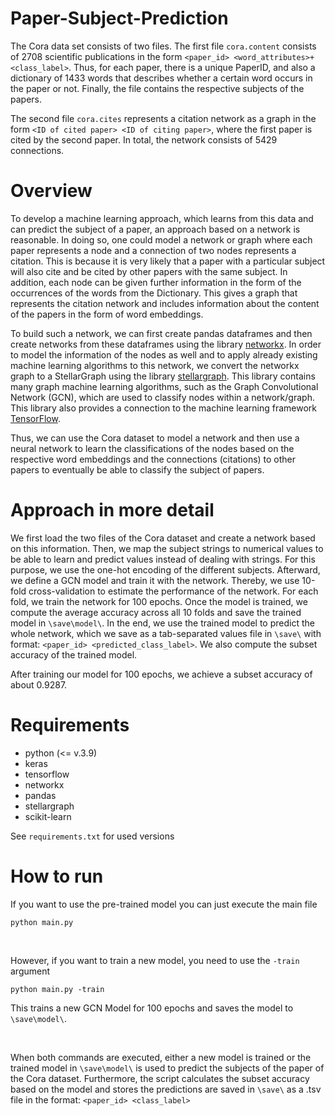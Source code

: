 # Paper-Subject-Prediction

The Cora data set consists of two files. The first file `cora.content` consists of 2708 scientific publications in the form `<paper_id> <word_attributes>+ <class_label>`. Thus, for each paper, there is a unique PaperID, and also a dictionary of 1433 words that describes whether a certain word occurs in the paper or not. Finally, the file contains the respective subjects of the papers. 

The second file `cora.cites` represents a citation network as a graph in the form `<ID of cited paper> <ID of citing paper>`, where the first paper is cited by the second paper. In total, the network consists of 5429 connections.


# Overview
To develop a machine learning approach, which learns from this data and can predict the subject of a paper, an approach based on a network is reasonable. In doing so, one could model a network or graph where each paper represents a node and a connection of two nodes represents a citation. This is because it is very likely that a paper with a particular subject will also cite and be cited by other papers with the same subject. In addition, each node can be given further information in the form of the occurrences of the words from the Dictionary. This gives a graph that represents the citation network and includes information about the content of the papers in the form of word embeddings.

To build such a network, we can first create pandas dataframes and then create networks from these dataframes using the library [networkx](https://networkx.org/). In order to model the information of the nodes as well and to apply already existing machine learning algorithms to this network, we convert the networkx graph to a StellarGraph using the library [stellargraph](https://stellargraph.readthedocs.io/en/stable/). This library contains many graph machine learning algorithms, such as the Graph Convolutional Network (GCN), which are used to classify nodes within a network/graph. This library also provides a connection to the machine learning framework [TensorFlow](https://www.tensorflow.org/).

Thus, we can use the Cora dataset to model a network and then use a neural network to learn the classifications of the nodes based on the respective word embeddings and the connections (citations) to other papers to eventually be able to classify the subject of papers.

# Approach in more detail

We first load the two files of the Cora dataset and create a network based on this information. Then, we map the subject strings to numerical values to be able to learn and predict values instead of dealing with strings. For this purpose, we use the one-hot encoding of the different subjects. Afterward, we define a GCN model and train it with the network. Thereby, we use 10-fold cross-validation to estimate the performance of the network. For each fold, we train the network for 100 epochs. Once the model is trained, we compute the average accuracy across all 10 folds and save the trained model in `\save\model\`. In the end, we use the trained model to predict the whole network, which we save as a tab-separated values file in `\save\` with format: `<paper_id> <predicted_class_label>`. We also compute the subset accuracy of the trained model.

After training our model for 100 epochs, we achieve a subset accuracy of about 0.9287. 

# Requirements

- python (<= v.3.9)
- keras
- tensorflow
- networkx
- pandas
- stellargraph
- scikit-learn

See `requirements.txt` for used versions

# How to run

If you want to use the pre-trained model you can just execute the main file
```
python main.py
```

<br>

However, if you want to train a new model, you need to use the `-train` argument
```
python main.py -train
```
This trains a new GCN Model for 100 epochs and saves the model to `\save\model\`.

<br>

When both commands are executed, either a new model is trained or the trained model in `\save\model\` is used to predict the subjects of the paper of the Cora dataset. Furthermore, the script calculates the subset accuracy based on the model and stores the predictions are saved in `\save\` as a .tsv file in the format: `<paper_id> <class_label>`